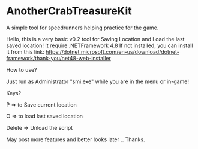 # AnotherCrabTreasureKit
A simple tool for speedrunners helping practice for the game.

Hello, this is a very basic v0.2 tool for Saving Location and Load the last saved location! It require .NETFramework 4.8 If not installed, you can install it from this link: https://dotnet.microsoft.com/en-us/download/dotnet-framework/thank-you/net48-web-installer

How to use? 

Just run as Administrator "smi.exe" while you are in the menu or in-game! 

Keys?

P => to Save current location

O => to load last saved location

Delete => Unload the script

May post more features and better looks later .. Thanks.
